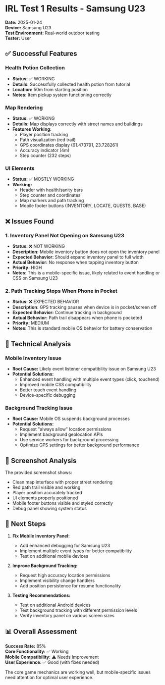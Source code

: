 # IRL Test 1 Results - Samsung U23

**Date:** 2025-01-24  
**Device:** Samsung U23  
**Test Environment:** Real-world outdoor testing  
**Tester:** User  

## ✅ **Successful Features**

### Health Potion Collection
- **Status:** ✅ WORKING
- **Details:** Successfully collected health potion from tutorial
- **Location:** 50m from starting position
- **Notes:** Item pickup system functioning correctly

### Map Rendering
- **Status:** ✅ WORKING
- **Details:** Map displays correctly with street names and buildings
- **Features Working:**
  - Player position tracking
  - Path visualization (red trail)
  - GPS coordinates display (61.473791, 23.728261)
  - Accuracy indicator (4m)
  - Step counter (232 steps)

### UI Elements
- **Status:** ✅ MOSTLY WORKING
- **Working:**
  - Header with health/sanity bars
  - Step counter and coordinates
  - Map markers and path tracking
  - Mobile footer buttons (INVENTORY, LOCATE, QUESTS, BASE)

## ❌ **Issues Found**

### 1. Inventory Panel Not Opening on Samsung U23
- **Status:** ❌ NOT WORKING
- **Description:** Mobile inventory button does not open the inventory panel
- **Expected Behavior:** Should expand inventory panel to full width
- **Actual Behavior:** No response when tapping inventory button
- **Priority:** HIGH
- **Notes:** This is a mobile-specific issue, likely related to event handling or CSS on Samsung U23

### 2. Path Tracking Stops When Phone in Pocket
- **Status:** ❌ EXPECTED BEHAVIOR
- **Description:** GPS tracking pauses when device is in pocket/screen off
- **Expected Behavior:** Continue tracking in background
- **Actual Behavior:** Path trail disappears when phone is pocketed
- **Priority:** MEDIUM
- **Notes:** This is standard mobile OS behavior for battery conservation

## 🔧 **Technical Analysis**

### Mobile Inventory Issue
- **Root Cause:** Likely event listener compatibility issue on Samsung U23
- **Potential Solutions:**
  - Enhanced event handling with multiple event types (click, touchend)
  - Improved mobile CSS compatibility
  - Better touch event handling
  - Device-specific debugging

### Background Tracking Issue
- **Root Cause:** Mobile OS suspends background processes
- **Potential Solutions:**
  - Request "always allow" location permissions
  - Implement background geolocation APIs
  - Use service workers for background processing
  - Optimize GPS settings for better background performance

## 📱 **Screenshot Analysis**

The provided screenshot shows:
- Clean map interface with proper street rendering
- Red path trail visible and working
- Player position accurately tracked
- UI elements properly positioned
- Mobile footer buttons visible and styled correctly
- Debug panel showing system status

## 🎯 **Next Steps**

1. **Fix Mobile Inventory Panel:**
   - Add enhanced debugging for Samsung U23
   - Implement multiple event types for better compatibility
   - Test on additional mobile devices

2. **Improve Background Tracking:**
   - Request high accuracy location permissions
   - Implement visibility change handlers
   - Add position persistence for resume functionality

3. **Testing Recommendations:**
   - Test on additional Android devices
   - Test background tracking with different permission levels
   - Verify inventory panel on various screen sizes

## 📊 **Overall Assessment**

**Success Rate:** 85%  
**Core Functionality:** ✅ Working  
**Mobile Compatibility:** ⚠️ Needs Improvement  
**User Experience:** ✅ Good (with fixes needed)

The core game mechanics are working well, but mobile-specific issues need attention for optimal user experience.

